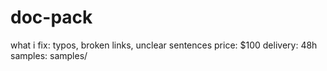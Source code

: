 # doc-pack
what i fix: typos, broken links, unclear sentences
price: $100
delivery: 48h
samples: samples/
